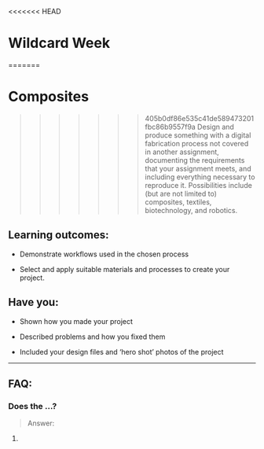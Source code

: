 <<<<<<< HEAD
# Wildcard Week
=======
# Composites
>>>>>>> 405b0df86e535c41de589473201fbc86b9557f9a
Design and produce something with a digital fabrication process not covered in another assignment, documenting the requirements that your assignment meets, and including everything necessary to reproduce it. Possibilities include (but are not limited to) composites, textiles, biotechnology, and robotics.

## Learning outcomes:
* Demonstrate workflows used in the chosen process

* Select and apply suitable materials and processes to create your project.

## Have you:
* Shown how you made your project

* Described problems and how you fixed them

* Included your design files and ‘hero shot’ photos of the project


---

## FAQ:

### Does the ...?
> Answer:
1. 
